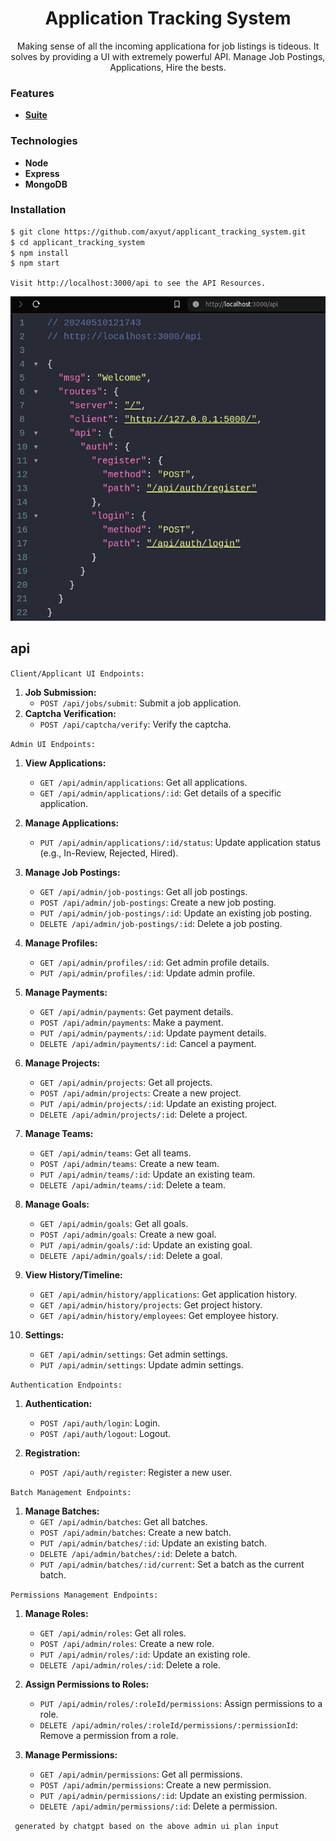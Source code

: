 <h1 align="center">Application Tracking System</h1>

<p  align="center">
Making sense of all the incoming applicationa for job listings is tideous. It solves by providing a UI with extremely powerful API.
Manage Job Postings, Applications, Hire the bests.
</p>

### Features

-   **[Suite](./assets/idea.md)**

### Technologies

-   **Node**
-   **Express**
-   **MongoDB**

### Installation

```bash
$ git clone https://github.com/axyut/applicant_tracking_system.git
$ cd applicant_tracking_system
$ npm install
$ npm start
```

`Visit http://localhost:3000/api to see the API Resources.`

![API Resources](./assets/api.png)

## api

`Client/Applicant UI Endpoints:`

1. **Job Submission:**
    - `POST /api/jobs/submit`: Submit a job application.
2. **Captcha Verification:**
    - `POST /api/captcha/verify`: Verify the captcha.

`Admin UI Endpoints:`

1. **View Applications:**
    - `GET /api/admin/applications`: Get all applications.
    - `GET /api/admin/applications/:id`: Get details of a specific application.
2. **Manage Applications:**

    - `PUT /api/admin/applications/:id/status`: Update application status (e.g., In-Review, Rejected, Hired).

3. **Manage Job Postings:**

    - `GET /api/admin/job-postings`: Get all job postings.
    - `POST /api/admin/job-postings`: Create a new job posting.
    - `PUT /api/admin/job-postings/:id`: Update an existing job posting.
    - `DELETE /api/admin/job-postings/:id`: Delete a job posting.

4. **Manage Profiles:**

    - `GET /api/admin/profiles/:id`: Get admin profile details.
    - `PUT /api/admin/profiles/:id`: Update admin profile.

5. **Manage Payments:**

    - `GET /api/admin/payments`: Get payment details.
    - `POST /api/admin/payments`: Make a payment.
    - `PUT /api/admin/payments/:id`: Update payment details.
    - `DELETE /api/admin/payments/:id`: Cancel a payment.

6. **Manage Projects:**

    - `GET /api/admin/projects`: Get all projects.
    - `POST /api/admin/projects`: Create a new project.
    - `PUT /api/admin/projects/:id`: Update an existing project.
    - `DELETE /api/admin/projects/:id`: Delete a project.

7. **Manage Teams:**

    - `GET /api/admin/teams`: Get all teams.
    - `POST /api/admin/teams`: Create a new team.
    - `PUT /api/admin/teams/:id`: Update an existing team.
    - `DELETE /api/admin/teams/:id`: Delete a team.

8. **Manage Goals:**

    - `GET /api/admin/goals`: Get all goals.
    - `POST /api/admin/goals`: Create a new goal.
    - `PUT /api/admin/goals/:id`: Update an existing goal.
    - `DELETE /api/admin/goals/:id`: Delete a goal.

9. **View History/Timeline:**

    - `GET /api/admin/history/applications`: Get application history.
    - `GET /api/admin/history/projects`: Get project history.
    - `GET /api/admin/history/employees`: Get employee history.

10. **Settings:**
    - `GET /api/admin/settings`: Get admin settings.
    - `PUT /api/admin/settings`: Update admin settings.

`Authentication Endpoints:`

1. **Authentication:**

    - `POST /api/auth/login`: Login.
    - `POST /api/auth/logout`: Logout.

2. **Registration:**
    - `POST /api/auth/register`: Register a new user.

`Batch Management Endpoints:`

1. **Manage Batches:**
    - `GET /api/admin/batches`: Get all batches.
    - `POST /api/admin/batches`: Create a new batch.
    - `PUT /api/admin/batches/:id`: Update an existing batch.
    - `DELETE /api/admin/batches/:id`: Delete a batch.
    - `PUT /api/admin/batches/:id/current`: Set a batch as the current batch.

`Permissions Management Endpoints:`

1. **Manage Roles:**

    - `GET /api/admin/roles`: Get all roles.
    - `POST /api/admin/roles`: Create a new role.
    - `PUT /api/admin/roles/:id`: Update an existing role.
    - `DELETE /api/admin/roles/:id`: Delete a role.

2. **Assign Permissions to Roles:**

    - `PUT /api/admin/roles/:roleId/permissions`: Assign permissions to a role.
    - `DELETE /api/admin/roles/:roleId/permissions/:permissionId`: Remove a permission from a role.

3. **Manage Permissions:**
    - `GET /api/admin/permissions`: Get all permissions.
    - `POST /api/admin/permissions`: Create a new permission.
    - `PUT /api/admin/permissions/:id`: Update an existing permission.
    - `DELETE /api/admin/permissions/:id`: Delete a permission.

` generated by chatgpt based on the above admin ui plan input`
